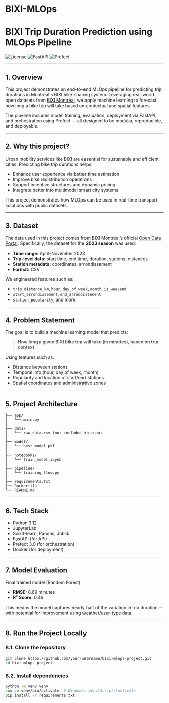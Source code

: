 # BIXI-MLOps


#  BIXI Trip Duration Prediction using MLOps Pipeline

![License](https://img.shields.io/badge/license-MIT-blue.svg)
![FastAPI](https://img.shields.io/badge/API-FastAPI-green)
![Prefect](https://img.shields.io/badge/MLOps-Prefect%203-blue)

---

##  1. Overview

This project demonstrates an end-to-end MLOps pipeline for predicting trip durations in Montreal's BIXI bike-sharing system. Leveraging real-world open datasets from [BIXI Montréal](https://bixi.com/en/open-data), we apply machine learning to forecast how long a bike trip will take based on contextual and spatial features.

The pipeline includes model training, evaluation, deployment via FastAPI, and orchestration using Prefect — all designed to be modular, reproducible, and deployable.

---

##  2. Why this project?

Urban mobility services like BIXI are essential for sustainable and efficient cities. Predicting bike trip durations helps:

- Enhance user experience via better time estimation
- Improve bike redistribution operations
- Support incentive structures and dynamic pricing
- Integrate better into multimodal smart city systems

This project demonstrates how MLOps can be used in real-time transport solutions with public datasets.

---

##  3. Dataset

The data used in this project comes from BIXI Montréal’s official [Open Data Portal](https://bixi.com/en/open-data/). Specifically, the dataset for the **2023 season** was used:

- **Time range:** April–November 2023
- **Trip-level data:** start time, end time, duration, stations, distances
- **Station metadata:** coordinates, arrondissement
- **Format:** CSV

We engineered features such as:

- `trip_distance_km`, `hour`, `day_of_week`, `month`, `is_weekend`
- `start_arrondissement`, `end_arrondissement`
- `station_popularity`, and more

---

##  4. Problem Statement

The goal is to build a machine learning model that predicts:

> **How long a given BIXI bike trip will take (in minutes), based on trip context**

Using features such as:

- Distance between stations
- Temporal info (hour, day of week, month)
- Popularity and location of start/end stations
- Spatial coordinates and administrative zones

---

##  5. Project Architecture

```plaintextbixi-mlops-project/
├── app/
│   └── main.py
│
├── data/
│   └── raw_data.csv (not included in repo)
│
├── model/
│   └── best_model.pkl
│
├── notebooks/
│   └── train_model.ipynb
│
├── pipeline/
│   └── training_flow.py
│
├── requirements.txt
├── Dockerfile
└── README.md
```

---

##  6. Tech Stack

- Python 3.12
-  JupyterLab
-  Scikit-learn, Pandas, Joblib
-  FastAPI (for API)
-  Prefect 3.0 (for orchestration)
-  Docker (for deployment)

---

##  7. Model Evaluation

Final trained model (Random Forest):

-  **RMSE:** 8.69 minutes
-  **R² Score:** 0.46

This means the model captures nearly half of the variation in trip duration — with potential for improvement using weather/user-type data.

---

##  8. Run the Project Locally

###  8.1. Clone the repository

```bash
git clone https://github.com/your-username/bixi-mlops-project.git
cd bixi-mlops-project
```

###  8.2. Install dependencies

```bash
python -m venv venv
source venv/bin/activate  # Windows: venv\Scripts\activate
pip install -r requirements.txt
```
